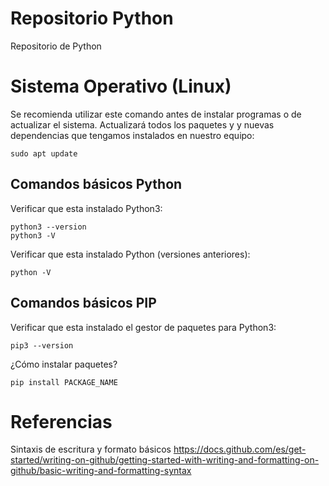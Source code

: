 # Repositorio Python
Repositorio de Python

# Sistema Operativo (Linux)
Se recomienda utilizar este comando antes de instalar programas o de actualizar el sistema.
Actualizará todos los paquetes y y nuevas dependencias que tengamos instalados en nuestro equipo:
```
sudo apt update
```
## Comandos básicos Python
Verificar que esta instalado Python3:
```
python3 --version
python3 -V
```
Verificar que esta instalado Python (versiones anteriores):
```
python -V
```
## Comandos básicos PIP
Verificar que esta instalado el gestor de paquetes para Python3:
```
pip3 --version
```
¿Cómo instalar paquetes?
```
pip install PACKAGE_NAME
```
# Referencias
Sintaxis de escritura y formato básicos
https://docs.github.com/es/get-started/writing-on-github/getting-started-with-writing-and-formatting-on-github/basic-writing-and-formatting-syntax
